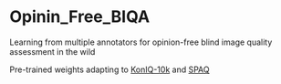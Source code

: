 # Opinin_Free_BIQA
Learning from multiple annotators for opinion-free blind image quality assessment in the wild 

Pre-trained weights adapting to [KonIQ-10k](https://mega.nz/folder/igAEnRDa#XScwb0Y6eBel5G43t6YdvQ) and [SPAQ](https://mega.nz/folder/igAEnRDa#XScwb0Y6eBel5G43t6YdvQ)
